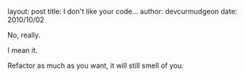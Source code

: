 layout: post
title: I don't like your code...
author: devcurmudgeon
date: 2010/10/02

No, really.

I mean it.

Refactor as much as you want, it will still smell of you.

